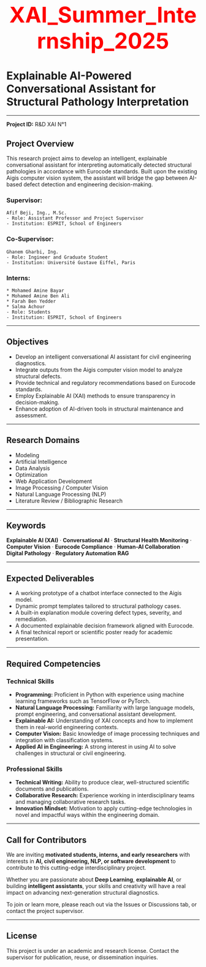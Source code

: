 # <div align="center"><h1 style="color: red;">XAI_Summer_Internship_2025</h1></div>

# Explainable AI-Powered Conversational Assistant for Structural Pathology Interpretation

---

**Project ID:** R&D XAI N°1

## Project Overview

This research project aims to develop an intelligent, explainable conversational assistant for interpreting automatically detected structural pathologies in accordance with Eurocode standards. Built upon the existing Aigis computer vision system, the assistant will bridge the gap between AI-based defect detection and engineering decision-making.

### Supervisor:
    Afif Beji, Ing., M.Sc.
    - Role: Assistant Professor and Project Supervisor 
    - Institution: ESPRIT, School of Engineers

### Co-Supervisor:
    Ghanem Gharbi, Ing.
    - Role: Ingineer and Graduate Student 
    - Institution: Université Gustave Eiffel, Paris

### Interns:
    * Mohamed Amine Bayar
    * Mohamed Amine Ben Ali
    * Farah Ben Yedder
    * Salma Achour
    - Role: Students
    - Institution: ESPRIT, School of Engineers

---

## Objectives

- Develop an intelligent conversational AI assistant for civil engineering diagnostics.
- Integrate outputs from the Aigis computer vision model to analyze structural defects.
- Provide technical and regulatory recommendations based on Eurocode standards.
- Employ Explainable AI (XAI) methods to ensure transparency in decision-making.
- Enhance adoption of AI-driven tools in structural maintenance and assessment.

---

## Research Domains

- Modeling
- Artificial Intelligence
- Data Analysis
- Optimization
- Web Application Development
- Image Processing / Computer Vision
- Natural Language Processing (NLP)
- Literature Review / Bibliographic Research

---

## Keywords

**Explainable AI (XAI)** · **Conversational AI** · **Structural Health Monitoring** ·  
**Computer Vision** · **Eurocode Compliance** · **Human-AI Collaboration** ·  
**Digital Pathology** · **Regulatory Automation** **RAG**

---

## Expected Deliverables

- A working prototype of a chatbot interface connected to the Aigis model.
- Dynamic prompt templates tailored to structural pathology cases.
- A built-in explanation module covering defect types, severity, and remediation.
- A documented explainable decision framework aligned with Eurocode.
- A final technical report or scientific poster ready for academic presentation.

---

## Required Competencies

### Technical Skills

- **Programming:** Proficient in Python with experience using machine learning frameworks such as TensorFlow or PyTorch.  
- **Natural Language Processing:** Familiarity with large language models, prompt engineering, and conversational assistant development.  
- **Explainable AI:** Understanding of XAI concepts and how to implement them in real-world engineering contexts.  
- **Computer Vision:** Basic knowledge of image processing techniques and integration with classification systems.  
- **Applied AI in Engineering:** A strong interest in using AI to solve challenges in structural or civil engineering.

### Professional Skills

- **Technical Writing:** Ability to produce clear, well-structured scientific documents and publications.  
- **Collaborative Research:** Experience working in interdisciplinary teams and managing collaborative research tasks.  
- **Innovation Mindset:** Motivation to apply cutting-edge technologies in novel and impactful ways within the engineering domain.

---

## Call for Contributors

We are inviting **motivated students, interns, and early researchers** with interests in **AI, civil engineering, NLP, or software development** to contribute to this cutting-edge interdisciplinary project.

Whether you are passionate about **Deep Learning**, **explainable AI**, or building **intelligent assistants**, your skills and creativity will have a real impact on advancing next-generation structural diagnostics.

To join or learn more, please reach out via the Issues or Discussions tab, or contact the project supervisor.

---

## License

This project is under an academic and research license. Contact the supervisor for publication, reuse, or dissemination inquiries.
